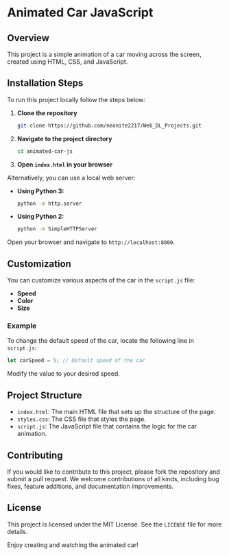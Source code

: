 # Animated Car JavaScript

## Overview

This project is a simple animation of a car moving across the screen, created using HTML, CSS, and JavaScript.

## Installation Steps

To run this project locally follow the steps below:

1. **Clone the repository**
    ```bash
    git clone https://github.com/neonite2217/Web_DL_Projects.git
    ```
2. **Navigate to the project directory**
    ```bash
    cd animated-car-js
    ```
3. **Open `index.html` in your browser**

Alternatively, you can use a local web server:
   - **Using Python 3:**
     ```bash
     python -m http.server
     ```
   - **Using Python 2:**
     ```bash
     python -m SimpleHTTPServer
     ```
   Open your browser and navigate to `http://localhost:8000`.

## Customization

You can customize various aspects of the car in the `script.js` file:

- **Speed**
- **Color**
- **Size**

### Example

To change the default speed of the car, locate the following line in `script.js`:
```javascript
let carSpeed = 5; // Default speed of the car
```
Modify the value to your desired speed.

## Project Structure

- `index.html`: The main HTML file that sets up the structure of the page.
- `styles.css`: The CSS file that styles the page.
- `script.js`: The JavaScript file that contains the logic for the car animation.

## Contributing

If you would like to contribute to this project, please fork the repository and submit a pull request. We welcome contributions of all kinds, including bug fixes, feature additions, and documentation improvements.

## License

This project is licensed under the MIT License. See the `LICENSE` file for more details.


Enjoy creating and watching the animated car!
